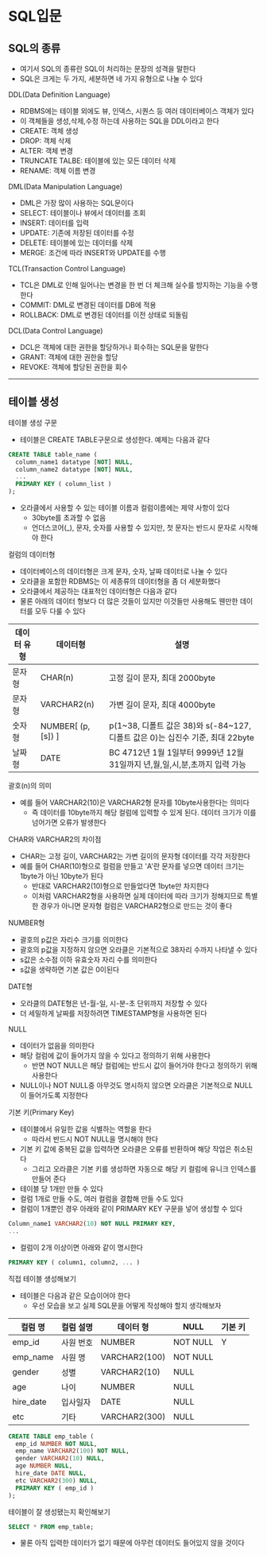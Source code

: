 # SQL입문

## SQL의 종류
* 여기서 SQL의 종류란 SQL이 처리하는 문장의 성격을 말한다
* SQL은 크게는 두 가지, 세분하면 네 가지 유형으로 나눌 수 있다

DDL(Data Definition Language)
* RDBMS에는 테이블 외에도 뷰, 인덱스, 시퀀스 등 여러 데이터베이스 객체가 있다
* 이 객체들을 생성,삭제,수정 하는데 사용하는 SQL을 DDL이라고 한다
* CREATE: 객체 생성
* DROP: 객체 삭제
* ALTER: 객체 변경
* TRUNCATE TALBE: 테이블에 있는 모든 데이터 삭제
* RENAME: 객체 이름 변경

DML(Data Manipulation Language)
* DML은 가장 많이 사용하는 SQL문이다
* SELECT: 테이블이나 뷰에서 데이터를 조회
* INSERT: 데이터를 입력
* UPDATE: 기존에 저장된 데이터를 수정
* DELETE: 테이블에 있는 데이터를 삭제
* MERGE: 조건에 따라 INSERT와 UPDATE를 수행

TCL(Transaction Control Language)
* TCL은 DML로 인해 일어나는 변경을 한 번 더 체크해 실수를 방지하는 기능을 수행한다
* COMMIT: DML로 변경된 데이터를 DB에 적용
* ROLLBACK: DML로 변경된 데이터를 이전 상태로 되돌림

DCL(Data Control Language)
* DCL은 객체에 대한 권한을 할당하거나 회수하는 SQL문을 말한다
* GRANT: 객체에 대한 권한을 할당
* REVOKE: 객체에 할당된 권한을 회수

---

## 테이블 생성

테이블 생성 구문
* 테이블은 CREATE TABLE구문으로 생성한다. 예제는 다음과 같다
```sql
CREATE TABLE table_name (
  column_name1 datatype [NOT] NULL,
  column_name2 datatype [NOT] NULL,
  ...
  PRIMARY KEY ( column_list )
);
```
* 오라클에서 사용할 수 있는 테이블 이름과 컬럼이름에는 제약 사항이 있다
  - 30byte를 초과할 수 없음
  - 언더스코어(_), 문자, 숫자를 사용할 수 있지만, 첫 문자는 반드시 문자로 시작해야 한다

컬럼의 데이터형
* 데이터베이스의 데이터형은 크게 문자, 숫자, 날짜 데이터로 나눌 수 있다
* 오라클을 포함한 RDBMS는 이 세종류의 데이터형을 좀 더 세분화했다
* 오라클에서 제공하는 대표적인 데이터형은 다음과 같다
* 물론 아래의 데이터 형보다 더 많은 것들이 있지만 이것들만 사용해도 웬만한 데이터를 모두 다룰 수 있다 

| 데이터 유형 | 데이터형               | 설명                                                          |
| ------ | ------------------ | ----------------------------------------------------------- |
| 문자형    | CHAR(n)            | 고정 길이 문자, 최대 2000byte                                       |
| 문자형    | VARCHAR2(n)        | 가변 길이 문자, 최대 4000byte                                       |
| 숫자형    | NUMBER[ (p, [s]) ] | p(1~38, 디폴트 값은 38)와 s(-84~127, 디폴트 값은 0)는 십진수 기준, 최대 22byte |
| 날짜형    | DATE               | BC 4712년 1월 1일부터 9999년 12월 31일까지 년,월,일,시,분,초까지 입력 가능        |

괄호(n)의 의미
* 예를 들어 VARCHAR2(10)은 VARCHAR2형 문자를 10byte사용한다는 의미다
  - 즉 데이터를 10byte까지 해당 컬럼에 입력할 수 있게 된다. 데이터 크기가 이를 넘어가면 오류가 발생한다

CHAR와 VARCHAR2의 차이점
* CHAR는 고정 길이, VARCHAR2는 가변 길이의 문자형 데이터를 각각 저장한다
* 예를 들어 CHAR(10)형으로 컬럼을 만들고 'A'란 문자를 넣으면 데이터 크기는 1byte가 아닌 10byte가 된다
  - 반대로 VARCHAR2(10)형으로 만들었다면 1byte만 차지한다
  - 이처럼 VARCHAR2형을 사용하면 실제 데이터에 따라 크기가 정해지므로 특별한 경우가 아니면 문자형 컬럼은 VARCHAR2형으로 만드는 것이 좋다

NUMBER형
* 괄호의 p값은 자리수 크기를 의미한다
* 괄호의 p값을 지정하지 않으면 오라클은 기본적으로 38자리 수까지 나타낼 수 있다
* s값은 소수점 이하 유효숫자 자리 수를 의미한다
* s값을 생략하면 기본 값은 0이된다

DATE형
* 오라클의 DATE형은 년-월-일, 시-분-초 단위까지 저장할 수 있다
* 더 세밀하게 날짜를 저장하려면 TIMESTAMP형을 사용하면 된다

NULL
* 데이터가 없음을 의미한다
* 해당 컬럼에 값이 들어가지 않을 수 있다고 정의하기 위해 사용한다
  - 반면 NOT NULL은 해당 컬럼에는 반드시 값이 들어가야 한다고 정의하기 위해 사용한다
* NULL이나 NOT NULL중 아무것도 명시하지 않으면 오라클은 기본적으로 NULL이 들어가도록 지정한다

기본 키(Primary Key)
* 테이블에서 유일한 값을 식별하는 역할을 한다
  - 따라서 반드시 NOT NULL을 명시해야 한다
* 기본 키 값에 중복된 값을 입력하면 오라클은 오류를 반환하며 해당 작업은 취소된다
  - 그리고 오라클은 기본 키를 생성하면 자동으로 해당 키 컬럼에 유니크 인덱스를 만들어 준다
* 테이블 당 1개만 만들 수 있다
* 컬럼 1개로 만들 수도, 여러 컬럼을 결합해 만들 수도 있다
* 컬럼이 1개뿐인 경우 아래와 같이 PRIMARY KEY 구문을 넣어 생성할 수 있다

```SQL
Column_name1 VARCHAR2(10) NOT NULL PRIMARY KEY,
...
```

* 컬럼이 2개 이상이면 아래와 같이 명시한다


```SQL
PRIMARY KEY ( column1, column2, ... )
```

직접 테이블 생성해보기
* 테이블은 다음과 같은 모습이어야 한다
  - 우선 모습을 보고 실제 SQL문을 어떻게 작성해야 할지 생각해보자

| 컬럼 명      | 컬럼 설명 | 데이터 형         | NULL     | 기본 키 |
| --------- | ----- | ------------- | -------- | ---- |
| emp_id    | 사원 번호 | NUMBER        | NOT NULL | Y    |
| emp_name  | 사원 명  | VARCHAR2(100) | NOT NULL |      |
| gender    | 성별    | VARCHAR2(10)  | NULL     |      |
| age       | 나이    | NUMBER        | NULL     |      |
| hire_date | 입사일자  | DATE          | NULL     |      |
| etc       | 기타    | VARCHAR2(300) | NULL     |      |

```SQL
CREATE TABLE emp_table (
  emp_id NUMBER NOT NULL,
  emp_name VARCHAR2(100) NOT NULL,
  gender VARCHAR2(10) NULL,
  age NUMBER NULL,
  hire_date DATE NULL,
  etc VARCHAR2(300) NULL,
  PRIMARY KEY ( emp_id )
);
```

테이블이 잘 생성됐는지 확인해보기
```sql
SELECT * FROM emp_table;
```
* 물론 아직 입력한 데이터가 없기 때문에 아무런 데이터도 들어있지 않을 것이다